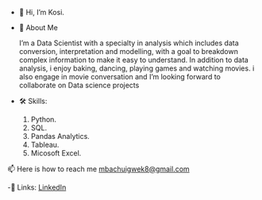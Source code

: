 - 👋 Hi, I’m Kosi.
- 👀 About Me
    
    I’m a Data Scientist with a specialty in analysis which includes data conversion, interpretation and modelling, with a goal to breakdown complex information to make it easy to understand.
    In addition to data analysis, i enjoy baking, dancing, playing games and watching movies. i also engage in movie conversation and I’m looking forward to collaborate on Data science projects
- 🛠 Skills:
    1. Python.
    2. SQL.
    3. Pandas Analytics.
    4. Tableau. 
    5. Micosoft Excel.



📫 Here is how to reach me mbachuigwek8@gmail.com

-🔗 Links:
       [LinkedIn](https://www.linkedin.com/in/kosisochukwu-mbachu-igwe-945b541a8)


<!---
MsKohcee/MsKohcee is a ✨ special ✨ repository because its `README.md` (this file) appears on your GitHub profile.
You can click the Preview link to take a look at your changes.
--->
